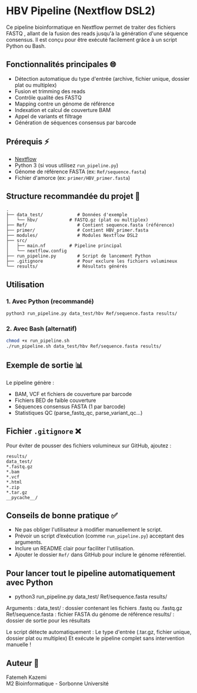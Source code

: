 # HBV Pipeline (Nextflow DSL2)

Ce pipeline bioinformatique en Nextflow permet de traiter des fichiers FASTQ , allant de la fusion des reads jusqu'à la génération d'une séquence consensus. Il est conçu pour être exécuté facilement grâce à un script Python ou Bash.

## Fonctionnalités principales 🌐

- Détection automatique du type d'entrée (archive, fichier unique, dossier plat ou multiplex)
- Fusion et trimming des reads
- Contrôle qualité des FASTQ
- Mapping contre un génome de référence
- Indexation et calcul de couverture BAM
- Appel de variants et filtrage
- Génération de séquences consensus par barcode

## Prérequis ⚡

- [Nextflow](https://www.nextflow.io/)
- Python 3 (si vous utilisez `run_pipeline.py`)
- Génome de référence FASTA (ex: `Ref/sequence.fasta`)
- Fichier d'amorce (ex: `primer/HBV_primer.fasta`)

## Structure recommandée du projet 📁

```
.
├── data_test/             # Données d'exemple
│   └── hbv/            # FASTQ.gz (plat ou multiplex)
├── Ref/                   # Contient sequence.fasta (référence)
├── primer/                # Contient HBV_primer.fasta
├── modules/               # Modules Nextflow DSL2
├── src/
│   ├── main.nf         # Pipeline principal
│   └── nextflow.config
├── run_pipeline.py        # Script de lancement Python
├── .gitignore             # Pour exclure les fichiers volumineux
└── results/               # Résultats générés
```

## Utilisation 

### 1. Avec Python (recommandé)
```bash
python3 run_pipeline.py data_test/hbv Ref/sequence.fasta results/
```

### 2. Avec Bash (alternatif)
```bash
chmod +x run_pipeline.sh
./run_pipeline.sh data_test/hbv Ref/sequence.fasta results/
```

## Exemple de sortie 📊
Le pipeline génère :
- BAM, VCF et fichiers de couverture par barcode
- Fichiers BED de faible couverture
- Séquences consensus FASTA (1 par barcode)
- Statistiques QC (parse_fastq_qc, parse_variant_qc...)

## Fichier `.gitignore` ❌
Pour éviter de pousser des fichiers volumineux sur GitHub, ajoutez :
```
results/
data_test/
*.fastq.gz
*.bam
*.vcf
*.html
*.zip
*.tar.gz
__pycache__/
```

## Conseils de bonne pratique ✅
- Ne pas obliger l'utilisateur à modifier manuellement le script.
- Prévoir un script d’exécution (comme `run_pipeline.py`) acceptant des arguments.
- Inclure un README clair pour faciliter l'utilisation.
- Ajouter le dossier `Ref/` dans GitHub pour inclure le génome référentiel.


 ## Pour lancer tout le pipeline automatiquement avec Python
- python3 run_pipeline.py data_test/ Ref/sequence.fasta results/

 Arguments :
 data_test/ : dossier contenant les fichiers .fastq ou .fastq.gz
 Ref/sequence.fasta : fichier FASTA du génome de référence
 results/ : dossier de sortie pour les résultats

 Le script détecte automatiquement :
 Le type d'entrée (.tar.gz, fichier unique, dossier plat ou multiplex)
 Et exécute le pipeline complet sans intervention manuelle !


## Auteur 👤
Fatemeh Kazemi  
M2 Bioinformatique - Sorbonne Université
